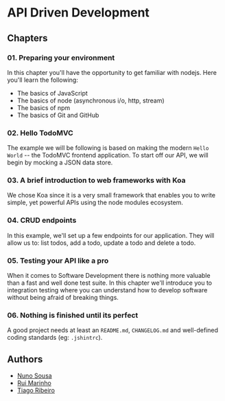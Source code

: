 # API Driven Development

## Chapters

### 01. Preparing your environment

In this chapter you'll have the opportunity to get familiar with nodejs. Here you'll learn the following:

* The basics of JavaScript
* The basics of node (asynchronous i/o, http, stream)
* The basics of npm
* The basics of Git and GitHub

### 02. Hello TodoMVC

The example we will be following is based on making the modern `Hello World` -- the TodoMVC frontend application. To start off our API, we will begin by mocking a JSON data store.

### 03. A brief introduction to web frameworks with Koa

We chose Koa since it is a very small framework that enables you to write simple, yet powerful APIs using the node modules ecosystem.

### 04. CRUD endpoints

In this example, we'll set up a few endpoints for our application. They will allow us to: list todos, add a todo, update a todo and delete a todo.

### 05. Testing your API like a pro

When it comes to Software Development there is nothing more valuable than a fast and well done test suite. In this chapter we'll introduce you to integration testing where you can understand how to develop software without being afraid of breaking things.

### 06. Nothing is finished until its perfect

A good project needs at least an `README.md`, `CHANGELOG.md` and well-defined coding standards (eg: `.jshintrc`).

## Authors

* [Nuno Sousa](https://github.com/nunofgs)
* [Rui Marinho](https://github.com/ruimarinho)
* [Tiago Ribeiro](https://github.com/fixe)
